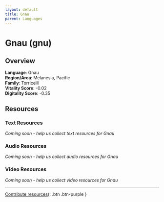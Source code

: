 ```yaml
---
layout: default
title: Gnau
parent: Languages
---
```


# Gnau (gnu)

## Overview

**Language**: Gnau  
**Region/Area**: Melanesia, Pacific  
**Family**: Torricelli  
**Vitality Score**: -0.02  
**Digitality Score**: -0.35  

## Resources

### Text Resources
*Coming soon - help us collect text resources for Gnau*

### Audio Resources
*Coming soon - help us collect audio resources for Gnau*

### Video Resources
*Coming soon - help us collect video resources for Gnau*

---

[Contribute resources](https://fairtrain.github.io/){: .btn .btn-purple }
